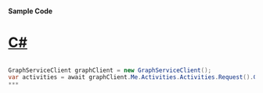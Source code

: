 #### Sample Code
# [C#](#tab/c-sharp)

```C#

GraphServiceClient graphClient = new GraphServiceClient();
var activities = await graphClient.Me.Activities.Activities.Request().GetAsync();
*** 

```